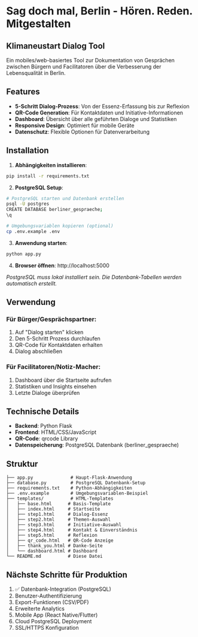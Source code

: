 # Sag doch mal, Berlin - Hören. Reden. Mitgestalten
## Klimaneustart Dialog Tool

Ein mobiles/web-basiertes Tool zur Dokumentation von Gesprächen zwischen Bürgern und Facilitatoren über die Verbesserung der Lebensqualität in Berlin.

## Features

- **5-Schritt Dialog-Prozess**: Von der Essenz-Erfassung bis zur Reflexion
- **QR-Code Generation**: Für Kontaktdaten und Initiative-Informationen
- **Dashboard**: Übersicht über alle geführten Dialoge und Statistiken
- **Responsive Design**: Optimiert für mobile Geräte
- **Datenschutz**: Flexible Optionen für Datenverarbeitung

## Installation

1. **Abhängigkeiten installieren**:
```bash
pip install -r requirements.txt
```

2. **PostgreSQL Setup**:
```bash
# PostgreSQL starten und Datenbank erstellen
psql -U postgres
CREATE DATABASE berliner_gespraeche;
\q

# Umgebungsvariablen kopieren (optional)
cp .env.example .env
```

3. **Anwendung starten**:
```bash
python app.py
```

4. **Browser öffnen**: http://localhost:5000

*PostgreSQL muss lokal installiert sein. Die Datenbank-Tabellen werden automatisch erstellt.*

## Verwendung

### Für Bürger/Gesprächspartner:
1. Auf "Dialog starten" klicken
2. Den 5-Schritt Prozess durchlaufen
3. QR-Code für Kontaktdaten erhalten
4. Dialog abschließen

### Für Facilitatoren/Notiz-Macher:
1. Dashboard über die Startseite aufrufen
2. Statistiken und Insights einsehen
3. Letzte Dialoge überprüfen

## Technische Details

- **Backend**: Python Flask
- **Frontend**: HTML/CSS/JavaScript
- **QR-Code**: qrcode Library
- **Datenspeicherung**: PostgreSQL Datenbank (berliner_gespraeche)

## Struktur

```
├── app.py              # Haupt-Flask-Anwendung
├── database.py         # PostgreSQL Datenbank-Setup
├── requirements.txt    # Python-Abhängigkeiten
├── .env.example        # Umgebungsvariablen-Beispiel
├── templates/          # HTML-Templates
│   ├── base.html      # Basis-Template
│   ├── index.html     # Startseite
│   ├── step1.html     # Dialog-Essenz
│   ├── step2.html     # Themen-Auswahl
│   ├── step3.html     # Initiative-Auswahl
│   ├── step4.html     # Kontakt & Einverständnis
│   ├── step5.html     # Reflexion
│   ├── qr_code.html   # QR-Code Anzeige
│   ├── thank_you.html # Danke-Seite
│   └── dashboard.html # Dashboard
└── README.md          # Diese Datei
```

## Nächste Schritte für Produktion

1. ✅ Datenbank-Integration (PostgreSQL)
2. Benutzer-Authentifizierung
3. Export-Funktionen (CSV/PDF)
4. Erweiterte Analytics
5. Mobile App (React Native/Flutter)
6. Cloud PostgreSQL Deployment
7. SSL/HTTPS Konfiguration